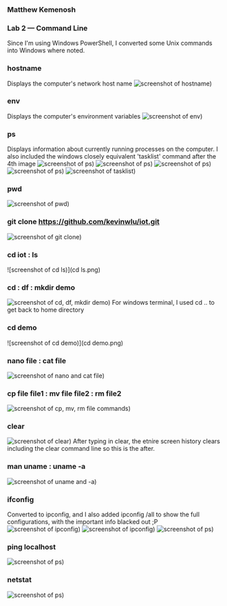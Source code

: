 ### Matthew Kemenosh
### Lab 2 — Command Line
Since I'm using Windows PowerShell, I converted some Unix commands into Windows where noted.
### hostname
Displays the computer's network host name
![screenshot of hostname)](hostname.png)
### env
Displays the computer's environment variables
![screenshot of env)](env.png)
### ps
Displays information about currently running processes on the computer. I also included the windows closely equivalent 'tasklist' command after the 4th image
![screenshot of ps)](ps1.png)
![screenshot of ps)](ps2.png)
![screenshot of ps)](ps3.png)
![screenshot of ps)](ps4.png)
![screenshot of tasklist)](tasklist.png)
### pwd
![screenshot of pwd)](pwd.png)
### git clone https://github.com/kevinwlu/iot.git
![screenshot of git clone)](gitclone.png)
### cd iot :  ls
![screenshot of cd ls)](cd ls.png)
### cd :  df  :  mkdir demo
![screenshot of cd, df, mkdir demo)](cd_df_mkdir.png)
For windows terminal, I used cd .. to get back to home directory
### cd demo
![screenshot of cd demo)](cd demo.png)
### nano file :  cat file
![screenshot of nano and cat file)](nano_cat.png)
### cp file file1 :  mv file file2  :  rm file2
![screenshot of cp, mv, rm file commands)](cp,mv,rm.png)
### clear
![screenshot of clear)](clear.png)
After typing in clear, the etnire screen history clears including the clear command line so this is the after.
### man uname  : uname -a
![screenshot of uname and -a)](uname+a.png)
### ifconfig
Converted to ipconfig, and I also added ipconfig /all to show the full configurations, with the important info blacked out ;P
![screenshot of ipconfig)](ipconfig.png)
![screenshot of ipconfig)](ipconfigall.png)
![screenshot of ps)](.png)
### ping localhost
![screenshot of ps)](.png)
### netstat
![screenshot of ps)](.png)
